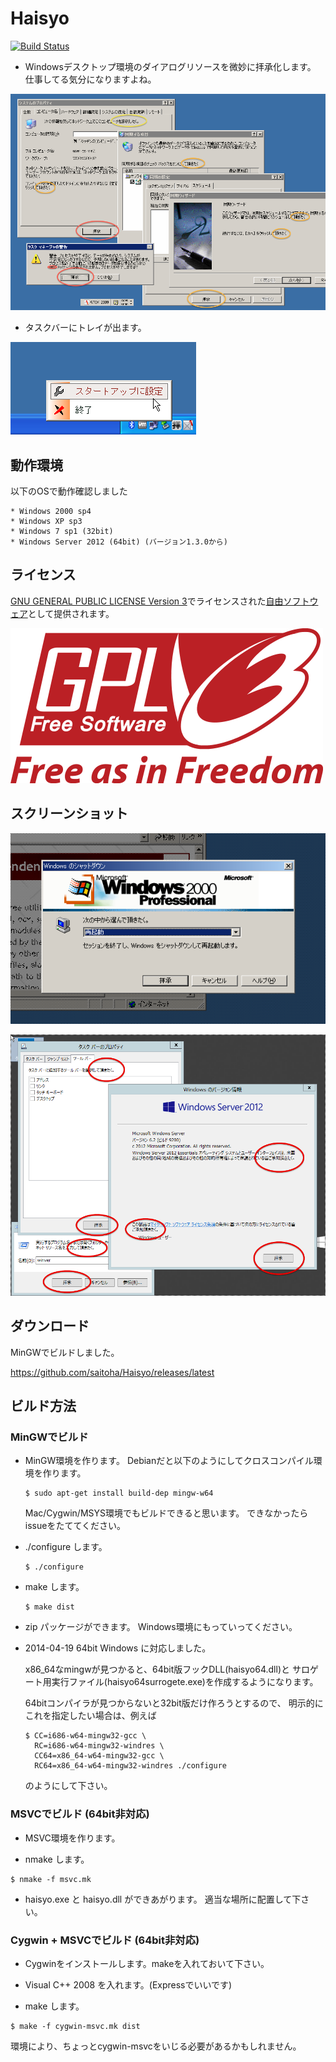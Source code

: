 Haisyo
======

[![Build Status](https://travis-ci.org/saitoha/Haisyo.svg)](https://travis-ci.org/saitoha/Haisyo)

- Windowsデスクトップ環境のダイアログリソースを微妙に拝承化します。
  仕事してる気分になりますよね。

![Haisyo](http://raw.githubusercontent.com/saitoha/Haisyo/data/data/haisyo-example.png)

- タスクバーにトレイが出ます。

![Haisyo](http://raw.githubusercontent.com/saitoha/Haisyo/data/data/haisyo-tray.png)


動作環境
--------

以下のOSで動作確認しました

    * Windows 2000 sp4
    * Windows XP sp3
    * Windows 7 sp1 (32bit)
    * Windows Server 2012 (64bit) (バージョン1.3.0から)

ライセンス
----------
[GNU GENERAL PUBLIC LICENSE Version 3](http://www.gnu.org/licenses/gpl.html)でライセンスされた[自由ソフトウェア](http://www.gnu.org/philosophy/free-sw.ja.html)として提供されます。

![GPLv3](http://raw.githubusercontent.com/saitoha/Haisyo/data/data/gplv3.png)

スクリーンショット
------------------

![Windows 2000](http://raw.githubusercontent.com/saitoha/Haisyo/data/data/haisyo-win2000.png)

![Windows Server 2012 64bit](http://raw.githubusercontent.com/saitoha/Haisyo/data/data/haisyo-winserver2012.png)


ダウンロード
------------

MinGWでビルドしました。

https://github.com/saitoha/Haisyo/releases/latest


ビルド方法
----------

### MinGWでビルド

* MinGW環境を作ります。
  Debianだと以下のようにしてクロスコンパイル環境を作ります。

  ```
  $ sudo apt-get install build-dep mingw-w64
  ```

  Mac/Cygwin/MSYS環境でもビルドできると思います。
  できなかったらissueをたててください。


* ./configure します。

  ```
  $ ./configure
  ```

* make します。

  ```
  $ make dist
  ```

* zip パッケージができます。
  Windows環境にもっていってください。


* 2014-04-19 64bit Windows に対応しました。

  x86_64なmingwが見つかると、64bit版フックDLL(haisyo64.dll)と
  サロゲート用実行ファイル(haisyo64surrogete.exe)を作成するようになります。

  64bitコンパイラが見つからないと32bit版だけ作ろうとするので、
  明示的にこれを指定したい場合は、例えば

  ```
  $ CC=i686-w64-mingw32-gcc \
    RC=i686-w64-mingw32-windres \
    CC64=x86_64-w64-mingw32-gcc \
    RC64=x86_64-w64-mingw32-windres ./configure
  ```

  のようにして下さい。


### MSVCでビルド (64bit非対応)

* MSVC環境を作ります。

* nmake します。

```
$ nmake -f msvc.mk
```

* haisyo.exe と haisyo.dll ができあがります。
  適当な場所に配置して下さい。


### Cygwin + MSVCでビルド (64bit非対応)

* Cygwinをインストールします。makeを入れておいて下さい。

* Visual C++ 2008 を入れます。(Expressでいいです)

* make します。

```
$ make -f cygwin-msvc.mk dist
```

  環境により、ちょっとcygwin-msvcをいじる必要があるかもしれません。


